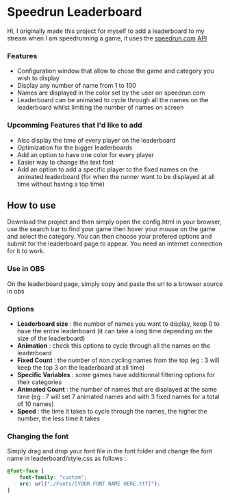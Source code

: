 # Speedrun Leaderboard

Hi, I originally made this project for myself to add a leaderboard to my stream when I am speedrunning a game, it uses the [speedrun.com](speedrun.com) [API](https://github.com/speedruncomorg/api/tree/master?tab=readme-ov-file) 

### Features
- Configuration window that allow to chose the game and category you wish to display
- Display any number of name from 1 to 100
- Names are displayed in the color set by the user on speedrun.com
- Leaderboard can be animated to cycle through all the names on the leaderboard whilst limiting the number of names on screen

### Upcomming Features that I'd like to add
- Also display the time of every player on the leaderboard
- Optimization for the bigger leaderboards
- Add an option to have one color for every player
- Easier way to change the text font
- Add an option to add a specific player to the fixed names on the animated leaderboard (for when the runner want to be displayed at all time without having a top time)

## How to use

Download the project and then simply open the config.html in your browser, use the search bar to find your game then hover your mouse on the game and select the category. You can then choose your prefered options and submit for the leaderboard page to appear.
You need an internet connection for it to work.

### Use in OBS

On the leaderboard page, simply copy and paste the url to a browser source in obs 

### Options

- __Leaderboard size__ : the number of names you want to display, keep 0 to have the entire leaderboard (it can take a long time depending on the size of the leaderboard)
- __Animation__ : check this options to cycle through all the names on the leaderboard
- __Fixed Count__ : the number of non cycling names from the top (eg : 3 will keep the top 3 on the leaderboard at all time)
- __Specific Variables__ : some games have additionnal filtering options for their categories
- __Animated Count__ : the number of names that are displayed at the same time (eg : 7 will set 7 animated names and with 3 fixed names for a total of 10 names)
- __Speed__ : the time it takes to cycle through the names, the higher the number, the less time it takes

### Changing the font

Simply drag and drop your font file in the font folder and change the font name in leaderboard/style.css as follows :
```css
@font-face {
    font-family: "custom";
    src: url("./Fonts/[YOUR FONT NAME HERE.ttf]");
}
```
